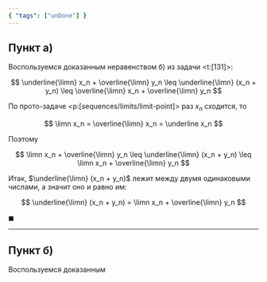 ```yaml
---
{ "tags": ["unDone"] }
---
```


## Пункт а)

Воспользуемся доказанным неравенством б) из задачи <t:[131]>:

$$ \underline{\limn} x_n + \overline{\limn} y_n \leq \underline{\limn} (x_n + y_n) \leq \overline{\limn} x_n + \overline{\limn} y_n $$

По прото-задаче <p:[sequences/limits/limit-point]> раз $x_n$ сходится, то

$$ \limn x_n = \overline{\limn} x_n = \underline x_n $$

Поэтому

$$ \limn x_n + \overline{\limn} y_n \leq \underline{\limn} (x_n + y_n) \leq \limn x_n + \overline{\limn} y_n $$

Итак, $\underline{\limn} (x_n + y_n)$ лежит между двумя одинаковыми числами, а значит оно и равно им:

$$ \underline{\limn} (x_n + y_n) = \limn x_n + \overline{\limn} y_n $$

$\blacksquare$

---

## Пункт б)

Воспользуемся доказанным